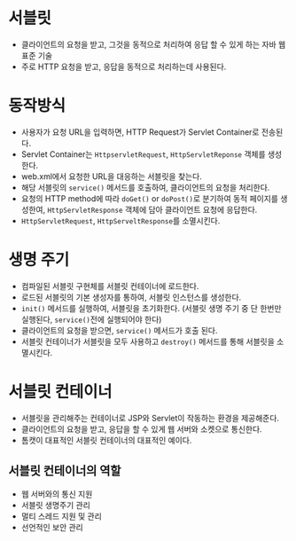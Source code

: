 # 서블릿

- 클라이언트의 요청을 받고, 그것을 동적으로 처리하여 응답 할 수 있게 하는 자바 웹 표준 기술
- 주로 HTTP 요청을 받고, 응답을 동적으로 처리하는데 사용된다.

# 동작방식

- 사용자가 요청 URL을 입력하면, HTTP Request가 Servlet Container로 전송된다.
- Servlet Container는 `HttpservletRequest`, `HttpServletReponse` 객체를 생성한다.
- web.xml에서 요청한 URL을 대응하는 서블릿을 찾는다.
- 해당 서블릿의 `service()` 메서드를 호출하여, 클라이언트의 요청을 처리한다.
- 요청의 HTTP method에 따라 `doGet()` or `doPost()`로 분기하여 동적 페이지를 생성한여, `HttpServletResponse` 객체에 담아 클라이언트 요청에 응답한다.
- `HttpServletRequest`, `HttpServeltResponse`를 소멸시킨다.

# 생명 주기

- 컴파일된 서블릿 구현체를 서블릿 컨테이너에 로드한다.
- 로드된 서블릿의 기본 생성자를 통하여, 서블릿 인스턴스를 생성한다.
- `init()` 메서드를 실행하여, 서블릿을 초기화한다.
(서블릿 생명 주기 중 단 한번만 실행된다, `service()`전에 실행되어야 한다)
- 클라이언트의 요청을 받으면, `service()` 메서드가 호출 된다.
- 서블릿 컨테이너가 서블릿을 모두 사용하고 `destroy()` 메서드를 통해 서블릿을 소멸시킨다.

# 서블릿 컨테이너

- 서블릿을 관리해주는 컨테이너로 JSP와 Servlet이 작동하는 환경을 제공해준다.
- 클라이언트의 요청을 받고, 응답을 할 수 있게 웹 서버와 소켓으로 통신한다.
- 톰캣이 대표적인 서블릿 컨테이너의 대표적인 예이다.

## 서블릿 컨테이너의 역할

- 웹 서버와의 통신 지원
- 서블릿 생명주기 관리
- 멀티 스레드 지원 및 관리
- 선언적인 보안 관리
